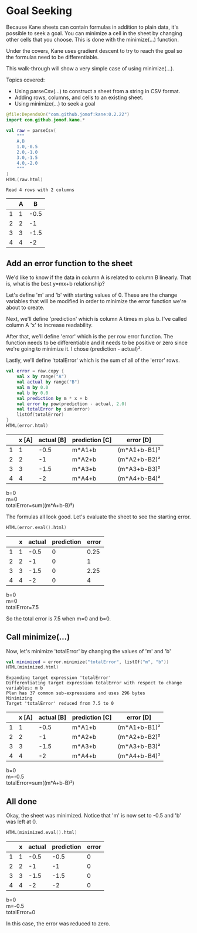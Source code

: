 # Goal Seeking
Because Kane sheets can contain formulas in addition to plain data, it's possible to seek a goal. You can minimize a cell in the sheet by changing other cells that you choose. This is done with the minimize(...) function.

Under the covers, Kane uses gradient descent to try to reach the goal so the formulas need to be differentiable.

This walk-through will show a very simple case of using minimize(...).

Topics covered:
- Using parseCsv(...) to construct a sheet from a string in CSV format.
- Adding rows, columns, and cells to an existing sheet.
- Using minimize(...) to seek a goal


```kotlin
@file:DependsOn("com.github.jomof:kane:0.2.22")
import com.github.jomof.kane.*

```


```kotlin
val raw = parseCsv(
    """
    A,B
    1.0,-0.5
    2.0,-1.0
    3.0,-1.5
    4.0,-2.0
    """
)
HTML(raw.html)

```

    Read 4 rows with 2 columns






<table id="table_id" class="display">
<thead><tr>
  <th/><th>A</th><th>B</th></thead></tr>
  <tbody>
    <tr><td>1</td><td>1</td><td>-0.5</td></tr>
    <tr><td>2</td><td>2</td><td>-1</td></tr>
    <tr><td>3</td><td>3</td><td>-1.5</td></tr>
    <tr><td>4</td><td>4</td><td>-2</td></tr>
  </tbody>
</table>




## Add an error function to the sheet

We'd like to know if the data in column A is related to column B linearly. That is, what is the best y=mx+b relationship?

Let's define 'm' and 'b' with starting values of 0. These are the change variables that will be modified in order to minimize the error function we're about to create.

Next, we'll define 'prediction' which is column A times m plus b. I've called column A 'x' to increase readability.

After that, we'll define 'error' which is the per row error function. The function needs to be differentiable and it needs to be positive or zero since we're going to minimize it. I chose (prediction - actual)².

Lastly, we'll define 'totalError' which is the sum of all of the 'error' rows.


```kotlin
val error = raw.copy {
    val x by range("A")
    val actual by range("B")
    val m by 0.0
    val b by 0.0
    val prediction by m * x + b
    val error by pow(prediction - actual, 2.0)
    val totalError by sum(error)
    listOf(totalError)
}
HTML(error.html)
```





<table id="table_id" class="display">
<thead><tr>
  <th/><th>x [A]</th><th>actual [B]</th><th>prediction [C]</th><th>error [D]</th></thead></tr>
  <tbody>
    <tr><td>1</td><td>1</td><td>-0.5</td><td>m*A1+b</td><td>(m*A1+b-B1)²</td></tr>
    <tr><td>2</td><td>2</td><td>-1</td><td>m*A2+b</td><td>(m*A2+b-B2)²</td></tr>
    <tr><td>3</td><td>3</td><td>-1.5</td><td>m*A3+b</td><td>(m*A3+b-B3)²</td></tr>
    <tr><td>4</td><td>4</td><td>-2</td><td>m*A4+b</td><td>(m*A4+b-B4)²</td></tr>
  </tbody>
</table>

b=0<br/>
m=0<br/>
totalError=sum((m*A+b-B)²)<br/>



The formulas all look good. Let's evaluate the sheet to see the starting error.


```kotlin
HTML(error.eval().html)
```





<table id="table_id" class="display">
<thead><tr>
  <th/><th>x</th><th>actual</th><th>prediction</th><th>error</th></thead></tr>
  <tbody>
    <tr><td>1</td><td>1</td><td>-0.5</td><td>0</td><td>0.25</td></tr>
    <tr><td>2</td><td>2</td><td>-1</td><td>0</td><td>1</td></tr>
    <tr><td>3</td><td>3</td><td>-1.5</td><td>0</td><td>2.25</td></tr>
    <tr><td>4</td><td>4</td><td>-2</td><td>0</td><td>4</td></tr>
  </tbody>
</table>

b=0<br/>
m=0<br/>
totalError=7.5<br/>



So the total error is 7.5 when m=0 and b=0.

## Call minimize(...)

Now, let's minimize 'totalError' by changing the values of 'm' and 'b'


```kotlin
val minimized = error.minimize("totalError", listOf("m", "b"))
HTML(minimized.html)
```

    Expanding target expression 'totalError'
    Differentiating target expression totalError with respect to change variables: m b
    Plan has 37 common sub-expressions and uses 296 bytes
    Minimizing
    Target 'totalError' reduced from 7.5 to 0






<table id="table_id" class="display">
<thead><tr>
  <th/><th>x [A]</th><th>actual [B]</th><th>prediction [C]</th><th>error [D]</th></thead></tr>
  <tbody>
    <tr><td>1</td><td>1</td><td>-0.5</td><td>m*A1+b</td><td>(m*A1+b-B1)²</td></tr>
    <tr><td>2</td><td>2</td><td>-1</td><td>m*A2+b</td><td>(m*A2+b-B2)²</td></tr>
    <tr><td>3</td><td>3</td><td>-1.5</td><td>m*A3+b</td><td>(m*A3+b-B3)²</td></tr>
    <tr><td>4</td><td>4</td><td>-2</td><td>m*A4+b</td><td>(m*A4+b-B4)²</td></tr>
  </tbody>
</table>

b=0<br/>
m=-0.5<br/>
totalError=sum((m*A+b-B)²)<br/>



## All done
Okay, the sheet was minimized. Notice that 'm' is now set to -0.5 and 'b' was left at 0.


```kotlin
HTML(minimized.eval().html)
```





<table id="table_id" class="display">
<thead><tr>
  <th/><th>x</th><th>actual</th><th>prediction</th><th>error</th></thead></tr>
  <tbody>
    <tr><td>1</td><td>1</td><td>-0.5</td><td>-0.5</td><td>0</td></tr>
    <tr><td>2</td><td>2</td><td>-1</td><td>-1</td><td>0</td></tr>
    <tr><td>3</td><td>3</td><td>-1.5</td><td>-1.5</td><td>0</td></tr>
    <tr><td>4</td><td>4</td><td>-2</td><td>-2</td><td>0</td></tr>
  </tbody>
</table>

b=0<br/>
m=-0.5<br/>
totalError=0<br/>



In this case, the error was reduced to zero.
